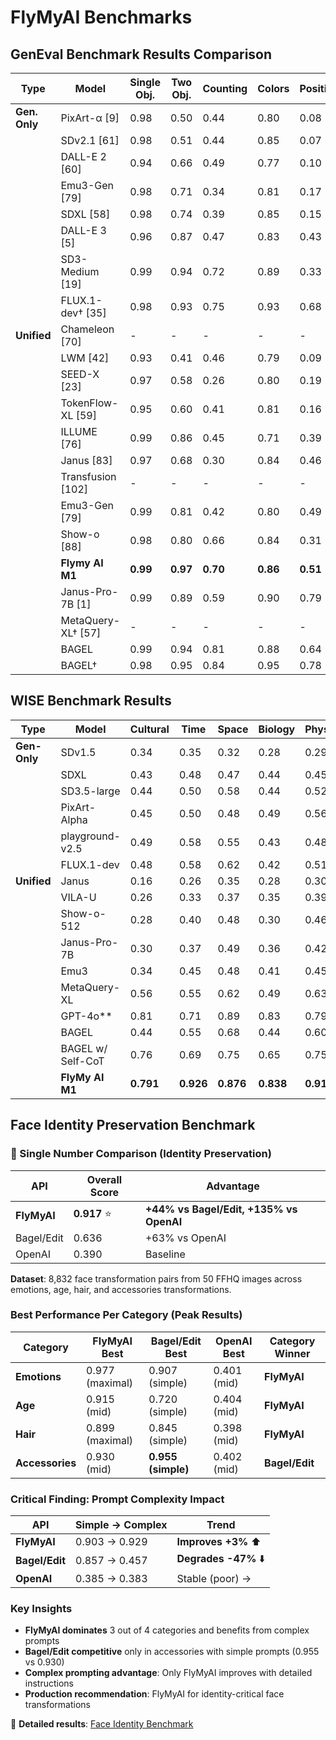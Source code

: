 # FlyMyAI Benchmarks

## GenEval Benchmark Results Comparison
| Type | Model | Single Obj. | Two Obj. | Counting | Colors | Position | Color Attr. | Overall |
|------|-------|-------------|----------|----------|---------|----------|-------------|---------|
| **Gen. Only** | PixArt-α [9] | 0.98 | 0.50 | 0.44 | 0.80 | 0.08 | 0.07 | 0.48 |
| | SDv2.1 [61] | 0.98 | 0.51 | 0.44 | 0.85 | 0.07 | 0.17 | 0.50 |
| | DALL-E 2 [60] | 0.94 | 0.66 | 0.49 | 0.77 | 0.10 | 0.19 | 0.52 |
| | Emu3-Gen [79] | 0.98 | 0.71 | 0.34 | 0.81 | 0.17 | 0.21 | 0.54 |
| | SDXL [58] | 0.98 | 0.74 | 0.39 | 0.85 | 0.15 | 0.23 | 0.55 |
| | DALL-E 3 [5] | 0.96 | 0.87 | 0.47 | 0.83 | 0.43 | 0.45 | 0.67 |
| | SD3-Medium [19] | 0.99 | 0.94 | 0.72 | 0.89 | 0.33 | 0.60 | 0.74 |
| | FLUX.1-dev† [35] | 0.98 | 0.93 | 0.75 | 0.93 | 0.68 | 0.65 | 0.82 |
| **Unified** | Chameleon [70] | - | - | - | - | - | - | 0.39 |
| | LWM [42] | 0.93 | 0.41 | 0.46 | 0.79 | 0.09 | 0.15 | 0.47 |
| | SEED-X [23] | 0.97 | 0.58 | 0.26 | 0.80 | 0.19 | 0.14 | 0.49 |
| | TokenFlow-XL [59] | 0.95 | 0.60 | 0.41 | 0.81 | 0.16 | 0.24 | 0.55 |
| | ILLUME [76] | 0.99 | 0.86 | 0.45 | 0.71 | 0.39 | 0.28 | 0.61 |
| | Janus [83] | 0.97 | 0.68 | 0.30 | 0.84 | 0.46 | 0.42 | 0.61 |
| | Transfusion [102] | - | - | - | - | - | - | 0.63 |
| | Emu3-Gen [79] | 0.99 | 0.81 | 0.42 | 0.80 | 0.49 | 0.45 | 0.66 |
| | Show-o [88] | 0.98 | 0.80 | 0.66 | 0.84 | 0.31 | 0.50 | 0.68 |
| | **Flymy AI M1** | **0.99** | **0.97** | **0.70** | **0.86** | **0.51** | **0.58** | **0.77** |
| | Janus-Pro-7B [1] | 0.99 | 0.89 | 0.59 | 0.90 | 0.79 | 0.66 | 0.80 |
| | MetaQuery-XL† [57] | - | - | - | - | - | - | 0.80 |
| | BAGEL | 0.99 | 0.94 | 0.81 | 0.88 | 0.64 | 0.63 | 0.82 |
| | BAGEL† | 0.98 | 0.95 | 0.84 | 0.95 | 0.78 | 0.77 | 0.88 |

## WISE Benchmark Results
| Type | Model | Cultural | Time | Space | Biology | Physics | Chemistry | Overall |
|------|-------|----------|------|-------|---------|---------|-----------|---------|
| **Gen-Only** | SDv1.5 | 0.34 | 0.35 | 0.32 | 0.28 | 0.29 | 0.21 | **0.32** |
| | SDXL | 0.43 | 0.48 | 0.47 | 0.44 | 0.45 | 0.27 | **0.43** |
| | SD3.5-large | 0.44 | 0.50 | 0.58 | 0.44 | 0.52 | 0.31 | **0.46** |
| | PixArt-Alpha | 0.45 | 0.50 | 0.48 | 0.49 | 0.56 | 0.34 | **0.47** |
| | playground-v2.5 | 0.49 | 0.58 | 0.55 | 0.43 | 0.48 | 0.33 | **0.49** |
| | FLUX.1-dev | 0.48 | 0.58 | 0.62 | 0.42 | 0.51 | 0.35 | **0.50** |
| **Unified** | Janus | 0.16 | 0.26 | 0.35 | 0.28 | 0.30 | 0.14 | **0.23** |
| | VILA-U | 0.26 | 0.33 | 0.37 | 0.35 | 0.39 | 0.23 | **0.31** |
| | Show-o-512 | 0.28 | 0.40 | 0.48 | 0.30 | 0.46 | 0.30 | **0.35** |
| | Janus-Pro-7B | 0.30 | 0.37 | 0.49 | 0.36 | 0.42 | 0.26 | **0.35** |
| | Emu3 | 0.34 | 0.45 | 0.48 | 0.41 | 0.45 | 0.27 | **0.39** |
| | MetaQuery-XL | 0.56 | 0.55 | 0.62 | 0.49 | 0.63 | 0.41 | **0.55** |
| | GPT-4o** | 0.81 | 0.71 | 0.89 | 0.83 | 0.79 | 0.74 | **0.80** |
| | BAGEL | 0.44 | 0.55 | 0.68 | 0.44 | 0.60 | 0.39 | **0.52** |
| | BAGEL w/ Self-CoT | 0.76 | 0.69 | 0.75 | 0.65 | 0.75 | 0.58 | **0.70** |
| | **FlyMy AI M1** | **0.791** | **0.926** | **0.876** | **0.838** | **0.910** | **0.841** | **0.864** |

## Face Identity Preservation Benchmark

### 🎯 Single Number Comparison (Identity Preservation)
| API | Overall Score | Advantage |
|-----|---------------|-----------|
| **FlyMyAI** | **0.917** ⭐ | **+44% vs Bagel/Edit, +135% vs OpenAI** |
| Bagel/Edit | 0.636 | +63% vs OpenAI |
| OpenAI | 0.390 | Baseline |

**Dataset**: 8,832 face transformation pairs from 50 FFHQ images across emotions, age, hair, and accessories transformations.

### Best Performance Per Category (Peak Results)
| Category | FlyMyAI Best | Bagel/Edit Best | OpenAI Best | Category Winner |
|----------|-------------|-----------------|-------------|-----------------|
| **Emotions** | 0.977 (maximal) | 0.907 (simple) | 0.401 (mid) | **FlyMyAI** |
| **Age** | 0.915 (mid) | 0.720 (simple) | 0.404 (mid) | **FlyMyAI** |
| **Hair** | 0.899 (maximal) | 0.845 (simple) | 0.398 (mid) | **FlyMyAI** |
| **Accessories** | 0.930 (mid) | **0.955 (simple)** | 0.402 (mid) | **Bagel/Edit** |

### Critical Finding: Prompt Complexity Impact
| API | Simple → Complex | Trend |
|-----|------------------|--------|
| **FlyMyAI** | 0.903 → 0.929 | **Improves +3%** ⬆️ |
| **Bagel/Edit** | 0.857 → 0.457 | **Degrades -47%** ⬇️ |
| **OpenAI** | 0.385 → 0.383 | Stable (poor) → |

### Key Insights
- **FlyMyAI dominates** 3 out of 4 categories and benefits from complex prompts
- **Bagel/Edit competitive** only in accessories with simple prompts (0.955 vs 0.930)
- **Complex prompting advantage**: Only FlyMyAI improves with detailed instructions
- **Production recommendation**: FlyMyAI for identity-critical face transformations

📁 **Detailed results**: [Face Identity Benchmark](./face_identity_evaluation/)
